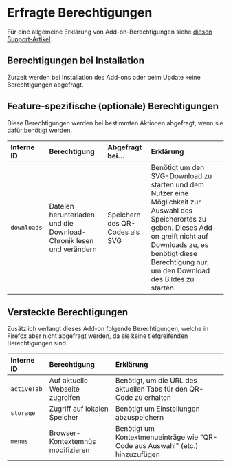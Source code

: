 # Erfragte Berechtigungen

Für eine allgemeine Erklärung von Add-on-Berechtigungen siehe [diesen Support-Artikel](https://support.mozilla.org/kb/permission-request-messages-firefox-extensions).

## Berechtigungen bei Installation

Zurzeit werden bei Installation des Add-ons oder beim Update keine Berechtigungen abgefragt.

## Feature-spezifische (optionale) Berechtigungen

Diese Berechtigungen werden bei bestimmten Aktionen abgefragt, wenn sie dafür benötigt werden.

| Interne ID  | Berechtigung                                                       | Abgefragt bei…                 | Erklärung                                                                                                                                                                                                                               |
|:------------|:-------------------------------------------------------------------|:-------------------------------|:----------------------------------------------------------------------------------------------------------------------------------------------------------------------------------------------------------------------------------------|
| `downloads` | Dateien herunterladen und die Download-Chronik lesen und verändern | Speichern des QR-Codes als SVG | Benötigt um den SVG-Download zu starten und dem Nutzer eine Möglichkeit zur Auswahl des Speicherortes zu geben. Dieses Add-on greift nicht auf Downloads zu, es benötigt diese Berechtigung nur, um den Download des Bildes zu starten. |

## Versteckte Berechtigungen

Zusätzlich verlangt dieses Add-on folgende Berechtigungen, welche in Firefox aber nicht abgefragt werden, da sie keine tiefgreifenden Berechtigungen sind.

| Interne ID  | Berechtigung                      | Erklärung                                                                     |
|:------------|:----------------------------------|:------------------------------------------------------------------------------|
| `activeTab` | Auf aktuelle Webseite zugreifen   | Benötigt, um die URL des aktuellen Tabs für den QR-Code zu erhalten           |
| `storage`   | Zugriff auf lokalen Speicher      | Benötigt um Einstellungen abzuspeichern                                       |
| `menus`     | Browser-Kontextemnüs modifizieren | Benötigt um Kontextmenueinträge wie "QR-Code aus Auswahl" (etc.) hinzuzufügen |
